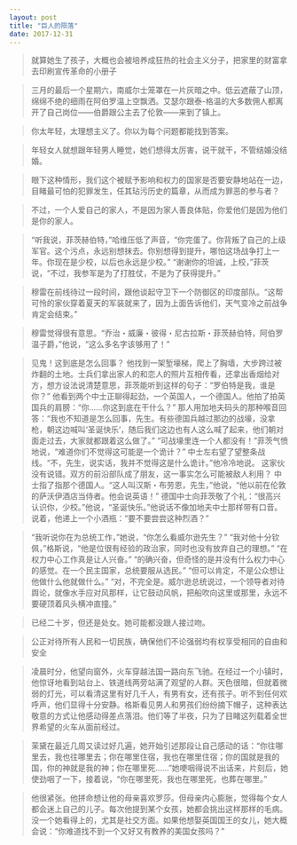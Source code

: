 ```yaml
---
layout: post
title: "巨人的陨落"
date: 2017-12-31
---
```



> 就算她生了孩子，大概也会被培养成狂热的社会主义分子，把家里的财富拿去印刷宣传革命的小册子


> 三月的最后一个星期六，南威尔士笼罩在一片灰暗之中。低云遮蔽了山顶，绵绵不绝的细雨在阿伯罗温上空飘洒。艾瑟尔跟泰-格温的大多数佣人都离开了自己岗位——伯爵跟公主去了伦敦——来到了镇上。


> 你太年轻，太理想主义了。你以为每个问题都能找到答案。


> 年轻女人就想跟年轻男人睡觉，她们想得太厉害，说干就干，不管结婚没结婚。


> 眼下这种情形，我们这个被赋予影响和权力的国家是否要安静地站在一边，目睹最可怕的犯罪发生，任其玷污历史的篇章，从而成为罪恶的参与者？


> 不过，一个人爱自己的家人，不是因为家人善良体贴，你爱他们是因为他们是你的家人。


> “听我说，菲茨赫伯特，”哈维压低了声音，“你完蛋了。你背叛了自己的上级军官。这个污点，永远别想抹去。你别想得到提升，哪怕这场战争打上一年。你现在是少校，以后也永远是少校。” “谢谢你的坦诚，上校，”菲茨说，“不过，我参军是为了打胜仗，不是为了获得提升。”

> 穆雷在前线待过一段时间，跟他谈起守卫下一个防御区的印度部队。“这帮可怜的家伙穿着夏天的军装就来了，因为上面告诉他们，天气变冷之前战争肯定会结束。”

> 穆雷觉得很有意思。“乔治・威廉・彼得・尼古拉斯・菲茨赫伯特，阿伯罗温子爵，”他说，“这么多名字该够用了！”

> 见鬼！这到底是怎么回事？ 他找到一架堑壕梯，爬上了胸墙，大步跨过被炸翻的土地。士兵们拿出家人的和恋人的照片互相传看，还拿出香烟给对方，想方设法说清楚意思，菲茨能听到这样的句子：“罗伯特是我，谁是你？” 他看到两个中士正聊得起劲，一个英国人，一个德国人。他拍了拍英国兵的肩膀：“你……你这到底在干什么？” 那人用加地夫码头的那种喉音回答：“我也不知道是怎么回事，先生。有些德国兵越过那边的战壕，没拿枪，朝这边喊叫‘圣诞快乐’，随后我们这边也有人这么喊了起来，他们朝对面走过去，大家就都跟着这么做了。” “可战壕里连一个人都没有！”菲茨气愤地说，“难道你们不觉得这可能是一个诡计？” 中士左右望了望整条战线。“不，先生，说实话，我并不觉得这是什么诡计。”他冷冷地说。 这家伙没有说错。双方的前沿部队成了朋友，这一事实怎么可能被敌人利用？ 中士指了指那个德国人。“这人叫汉斯・布劳恩，先生，”他说，“他以前在伦敦的萨沃伊酒店当侍者。他会说英语！” 德国中士向菲茨敬了个礼：“很高兴认识你，少校。”他说，“圣诞快乐。”他说话不像加地夫中士那样带有口音。说着，他递上一个小酒瓶：“要不要尝尝这种烈酒？”


> “我听说你在为总统工作，”她说，“你怎么看威尔逊先生？” “我对他十分钦佩，”格斯说，“他是位很有经验的政治家，同时也没有放弃自己的理想。” “在权力中心工作真是让人兴奋。” “的确兴奋，但奇怪的是并没有什么权力中心的感觉。在一个民主国家，总统要服从选民。” “但可以肯定，不是公众想让他做什么他就做什么。” “对，不完全是。威尔逊总统说过，一个领导者对待舆论，就像水手应对风那样，让它鼓动风帆，把船吹向这里或那里，永远不要硬顶着风头横冲直撞。”


> 已经二十岁，但还是处女。她可能都没跟人接过吻。


> 公正对待所有人民和一切民族，确保他们不论强弱均有权享受相同的自由和安全


> 凌晨时分，他望向窗外，火车穿越法国一路向东飞驰。在经过一个小镇时，他惊讶地看到站台上、铁道线两旁站满了观望的人群。天色很暗，但就着微弱的灯光，可以看清这里有好几千人，有男有女，还有孩子。听不到任何欢呼声，他们显得十分安静。格斯看见男人和男孩们纷纷摘下帽子，这种表达敬意的方式让他感动得差点落泪。他们等了半夜，只为了目睹这列载着全世界希望的火车从面前经过。


> 茉黛在最近几周又读过好几遍，她开始引述那段让自己感动的话：“你往哪里去，我也往哪里去；你在哪里住宿，我也在哪里住宿；你的国就是我的国，你的神就是我的神；你在哪里死……”她哽咽得说不出话来，片刻后，她使劲咽了一下，接着说，“你在哪里死，我也在哪里死，也葬在哪里。”


> 他很紧张。他拼命想让他的母亲喜欢罗莎。但母亲内心膨胀，觉得每个女人都会迷上自己的儿子。每次他提到某个女孩，她都会挑出这样那样的毛病。没一个她看得上的，尤其是社交方面。如果他想娶英国国王的女儿，她大概会说：“你难道找不到一个又好又有教养的美国女孩吗？”

